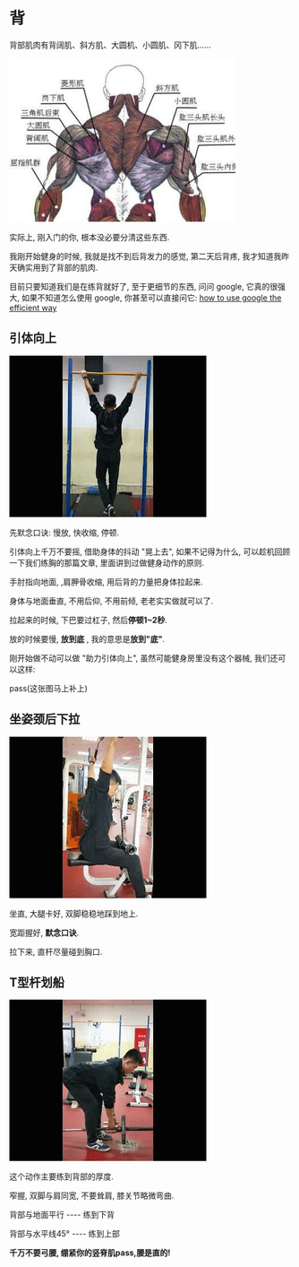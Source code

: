 # 背

背部肌肉有背阔肌、斜方肌、大圆机、小圆肌、冈下肌......

![](https://github.com/caoxuCarlos/a-fitness-guide-for-college-students/blob/master/images/back1.png?raw=true)

实际上, 刚入门的你, 根本没必要分清这些东西.

我刚开始健身的时候, 我就是找不到后背发力的感觉, 第二天后背疼, 我才知道我昨天确实用到了背部的肌肉. 

目前只要知道我们是在练背就好了, 至于更细节的东西, 问问 google, 它真的很强大, 如果不知道怎么使用 google, 你甚至可以直接问它: [how to use google the efficient way](https://www.lifehack.org/articles/technology/20-tips-use-google-search-efficiently.html)

## 引体向上

![](https://github.com/caoxuCarlos/a-fitness-guide-for-college-students/blob/master/images/action/back/%E5%BC%95%E4%BD%93%E5%90%91%E4%B8%8A.gif?raw=true)

先默念口诀: 慢放, 快收缩, 停顿.

引体向上千万不要摇, 借助身体的抖动 "晃上去", 如果不记得为什么, 可以趁机回顾一下我们练胸的那篇文章, 里面讲到过做健身动作的原则.

手肘指向地面, ,肩胛骨收缩, 用后背的力量把身体拉起来.

身体与地面垂直, 不用后仰, 不用前倾, 老老实实做就可以了.

拉起来的时候, 下巴要过杠子, 然后**停顿1~2秒**.

放的时候要慢, **放到底** , 我的意思是**放到"底"**.

刚开始做不动可以做 "助力引体向上", 虽然可能健身房里没有这个器械, 我们还可以这样:

pass(这张图马上补上)

## 坐姿颈后下拉

![](https://github.com/caoxuCarlos/a-fitness-guide-for-college-students/raw/master/images/action/back/%E5%9D%90%E5%A7%BF%E9%A2%88%E5%90%8E%E4%B8%8B%E6%8B%89.gif)

坐直, 大腿卡好, 双脚稳稳地踩到地上.

宽距握好, **默念口诀**.

拉下来, 直杆尽量碰到胸口.

## T型杆划船

![](https://github.com/caoxuCarlos/a-fitness-guide-for-college-students/raw/master/images/action/back/T%E5%BD%A2%E6%9D%86%E5%88%92%E8%88%B9.gif)

这个动作主要练到背部的厚度.

窄握, 双脚与肩同宽, 不要耸肩, 膝关节略微弯曲.

背部与地面平行 ---- 练到下背

背部与水平线45° ---- 练到上部

**千万不要弓腰, 绷紧你的竖脊肌pass,腰是直的!**